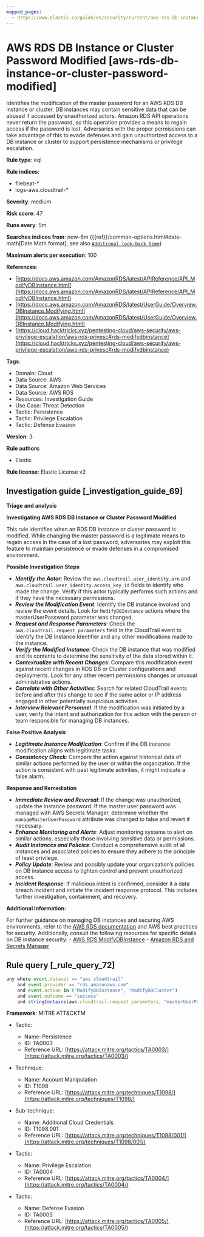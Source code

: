 ```yaml
---
mapped_pages:
  - https://www.elastic.co/guide/en/security/current/aws-rds-db-instance-or-cluster-password-modified.html
---
```


# AWS RDS DB Instance or Cluster Password Modified [aws-rds-db-instance-or-cluster-password-modified]

Identifies the modification of the master password for an AWS RDS DB instance or cluster. DB instances may contain sensitive data that can be abused if accessed by unauthorized actors. Amazon RDS API operations never return the password, so this operation provides a means to regain access if the password is lost. Adversaries with the proper permissions can take advantage of this to evade defenses and gain unauthorized access to a DB instance or cluster to support persistence mechanisms or privilege escalation.

**Rule type**: eql

**Rule indices**:

* filebeat-*
* logs-aws.cloudtrail-*

**Severity**: medium

**Risk score**: 47

**Runs every**: 5m

**Searches indices from**: now-6m ({{ref}}/common-options.html#date-math[Date Math format], see also [`Additional look-back time`](docs-content://solutions/security/detect-and-alert/create-detection-rule.md#rule-schedule))

**Maximum alerts per execution**: 100

**References**:

* [https://docs.aws.amazon.com/AmazonRDS/latest/APIReference/API_ModifyDBInstance.html](https://docs.aws.amazon.com/AmazonRDS/latest/APIReference/API_ModifyDBInstance.html)
* [https://docs.aws.amazon.com/AmazonRDS/latest/UserGuide/Overview.DBInstance.Modifying.html](https://docs.aws.amazon.com/AmazonRDS/latest/UserGuide/Overview.DBInstance.Modifying.html)
* [https://cloud.hacktricks.xyz/pentesting-cloud/aws-security/aws-privilege-escalation/aws-rds-privesc#rds-modifydbinstance](https://cloud.hacktricks.xyz/pentesting-cloud/aws-security/aws-privilege-escalation/aws-rds-privesc#rds-modifydbinstance)

**Tags**:

* Domain: Cloud
* Data Source: AWS
* Data Source: Amazon Web Services
* Data Source: AWS RDS
* Resources: Investigation Guide
* Use Case: Threat Detection
* Tactic: Persistence
* Tactic: Privilege Escalation
* Tactic: Defense Evasion

**Version**: 3

**Rule authors**:

* Elastic

**Rule license**: Elastic License v2

## Investigation guide [_investigation_guide_69]

**Triage and analysis**

**Investigating AWS RDS DB Instance or Cluster Password Modified**

This rule identifies when an RDS DB instance or cluster password is modified. While changing the master password is a legitimate means to regain access in the case of a lost password, adversaries may exploit this feature to maintain persistence or evade defenses in a compromised environment.

**Possible Investigation Steps**

* ***Identify the Actor***: Review the `aws.cloudtrail.user_identity.arn` and `aws.cloudtrail.user_identity.access_key_id` fields to identify who made the change. Verify if this actor typically performs such actions and if they have the necessary permissions.
* ***Review the Modification Event***: Identify the DB instance involved and review the event details. Look for `ModifyDBInstance` actions where the masterUserPassword parameter was changed.
* ***Request and Response Parameters***: Check the `aws.cloudtrail.request_parameters` field in the CloudTrail event to identify the DB Instance Identifier and any other modifications made to the instance.
* ***Verify the Modified Instance***: Check the DB instance that was modified and its contents to determine the sensitivity of the data stored within it.
* ***Contextualize with Recent Changes***: Compare this modification event against recent changes in RDS DB or Cluster configurations and deployments. Look for any other recent permissions changes or unusual administrative actions.
* ***Correlate with Other Activities***: Search for related CloudTrail events before and after this change to see if the same actor or IP address engaged in other potentially suspicious activities.
* ***Interview Relevant Personnel***: If the modification was initiated by a user, verify the intent and authorization for this action with the person or team responsible for managing DB instances.

**False Positive Analysis**

* ***Legitimate Instance Modification***: Confirm if the DB instance modification aligns with legitimate tasks.
* ***Consistency Check***: Compare the action against historical data of similar actions performed by the user or within the organization. If the action is consistent with past legitimate activities, it might indicate a false alarm.

**Response and Remediation**

* ***Immediate Review and Reversal***: If the change was unauthorized, update the instance password. If the master user password was managed with AWS Secrets Manager, determine whether the `manageMasterUserPassword` attribute was changed to false and revert if necessary.
* ***Enhance Monitoring and Alerts***: Adjust monitoring systems to alert on similar actions, especially those involving sensitive data or permissions.
* ***Audit Instances and Policies***: Conduct a comprehensive audit of all instances and associated policies to ensure they adhere to the principle of least privilege.
* ***Policy Update***: Review and possibly update your organization’s policies on DB instance access to tighten control and prevent unauthorized access.
* ***Incident Response***: If malicious intent is confirmed, consider it a data breach incident and initiate the incident response protocol. This includes further investigation, containment, and recovery.

**Additional Information:**

For further guidance on managing DB instances and securing AWS environments, refer to the [AWS RDS documentation](https://docs.aws.amazon.com/AmazonRDS/latest/UserGuide/CHAP_RDS_Managing.html) and AWS best practices for security. Additionally, consult the following resources for specific details on DB instance security: - [AWS RDS ModifyDBInstance](https://docs.aws.amazon.com/AmazonRDS/latest/APIReference/API_ModifyDBInstance.html) - [Amazon RDS and Secrets Manager](https://docs.aws.amazon.com/AmazonRDS/latest/UserGuide/rds-secrets-manager.html)


## Rule query [_rule_query_72]

```js
any where event.dataset == "aws.cloudtrail"
    and event.provider == "rds.amazonaws.com"
    and event.action in ("ModifyDBInstance", "ModifyDBCluster")
    and event.outcome == "success"
    and stringContains(aws.cloudtrail.request_parameters, "masterUserPassword=*")
```

**Framework**: MITRE ATT&CKTM

* Tactic:

    * Name: Persistence
    * ID: TA0003
    * Reference URL: [https://attack.mitre.org/tactics/TA0003/](https://attack.mitre.org/tactics/TA0003/)

* Technique:

    * Name: Account Manipulation
    * ID: T1098
    * Reference URL: [https://attack.mitre.org/techniques/T1098/](https://attack.mitre.org/techniques/T1098/)

* Sub-technique:

    * Name: Additional Cloud Credentials
    * ID: T1098.001
    * Reference URL: [https://attack.mitre.org/techniques/T1098/001/](https://attack.mitre.org/techniques/T1098/001/)

* Tactic:

    * Name: Privilege Escalation
    * ID: TA0004
    * Reference URL: [https://attack.mitre.org/tactics/TA0004/](https://attack.mitre.org/tactics/TA0004/)

* Tactic:

    * Name: Defense Evasion
    * ID: TA0005
    * Reference URL: [https://attack.mitre.org/tactics/TA0005/](https://attack.mitre.org/tactics/TA0005/)



